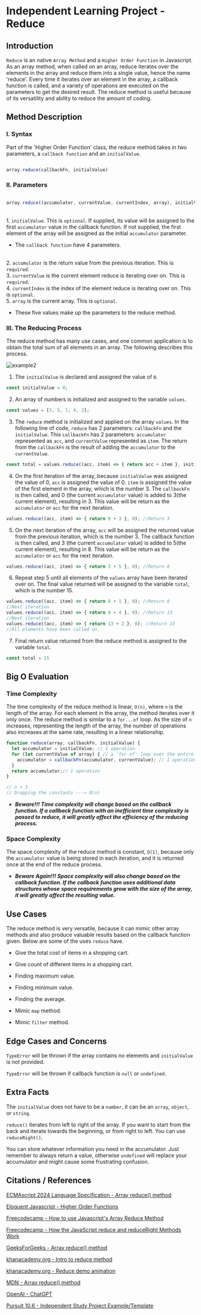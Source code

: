# Independent Learning Project - Reduce



## Introduction

`Reduce` is an native `Array Method` and a `Higher Order Function` in Javascript. As an array method, when called on an array, reduce iterates over the elements in the array and reduce them into a single value, hence the name 'reduce'.  Every time it iterates over an element in the array, a callback function is called, and a variety of operations are executed on the parameters to get the desired result.  The reduce method is useful because of its versatility and ability to reduce the amount of coding. 

## Method Description

### I. Syntax

Part of the 'Higher Order Function' class, the reduce method takes in two parameters, a `callback function` and an `initialValue`.

```js

array.reduce(callbackFn, initialValue)

```

### II. Parameters

```js

array.reduce((accumulator, currentValue, currentIndex, array), initialValue)

```
<br> 1. `initialValue`. This is `optional`.  If supplied, its value will be assigned to the first `accumulator` value in the callback function.  If not supplied, the first element of the array will be assigned as the initial `accumulator` parameter.

- The `callback function` have 4 parameters.

 <br> 2. `accumulator` is the return value from the previous iteration. This is `required`.
 <br> 3. `currentValue` is the current element reduce is iterating over on. This is `required`.
 <br> 4. `currentIndex` is the index of the element reduce is iterating over on. This is `optional`.
 <br> 5. `array` is the current array. This is `optional`.

- These five values make up the parameters to the reduce method.

### III. The Reducing Process

The reduce method has many use cases, and one common application is to obtain the total sum of all elements in an array.  The following describes this process.

![example2](https://blog.khanacademy.org/wp-content/uploads/engblog/lets-reduce/visualization.gif)

1. The `initialValue` is declared and assigned the value of `0`.

```js
const initialValue = 0;
```

2. An array of numbers is initialized and assigned to the variable `values`.

```js
const values = [3, 5, 1, 4, 2];
```
3. The `reduce` method is initialized and applied on the array `values`.  In the following line of code, `reduce` has 2 parameters: `callbackFn` and the `initialValue`.  This `callbackFn` has 2 parameters: `accumulator` represented as `acc`, and `currentValue` represented as `item`.  The return from the `callbackFn` is the result of adding the `accumulator` to the `currentValue`.

```js
const total = values.reduce((acc, item) => { return acc + item }, initialValue);
```

4. On the first iteration of the array, because `initialValue` was assigned the value of 0, `acc` is assigned the value of 0.  `item` is assigned the value of the first element in the array, which is the number 3.  The `callbackFn` is then called, and 0 (the current `accumulator` value) is added to 3(the current element), resulting in 3.  This value will be return as the `accumulator` or `acc` for the next iteration.

```js
values.reduce((acc, item) => { return 0 + 3 }, 0); //Return 3
```

5. On the next iteration of the array, `acc` will be assigned the returned value from the previous iteration, which is the number 3. The callback function is then called, and 3 (the current `accumulator` value) is added to 5(the current element), resulting in 8.  This value will be return as the `accumulator` or `acc` for the next iteration.

```js       
values.reduce((acc, item) => { return 3 + 5 }, 0); //Return 8
```

6. Repeat step 5 until all elements of the `values` array have been iterated over on.  The final value returned will be assigned to the variable `total`, which is the number 15.

```js       
values.reduce((acc, item) => { return 8 + 1 }, 0); //Return 9
//Next iteration
values.reduce((acc, item) => { return 9 + 4 }, 0); //Return 13
//Next iteration
values.reduce((acc, item) => { return 13 + 2 }, 0); //Return 15
//All elements have been called on. 
```

7. Final return value returned from the reduce method is assigned to the variable `total`.

```js
const total = 15
```

## Big O Evaluation

### Time Complexity

The time complexity of the reduce method is linear, `O(n)`, where `n` is the length of the array. For each element in the array, the method iterates over it only once. The reduce method is similar to a `for...of` loop. As the size of `n` increases, representing the length of the array, the number of operations also increases at the same rate, resulting in a linear relationship.

```js
function reduce(array, callbackFn, initialValue) {
  let accumulator = initialValue; // 1 operation
  for (let currentValue of array) { // a 'for of' loop over the entire length of the array --> n operations
    accumulator = callbackFn(accumulator, currentValue); // 1 operation
  }
  return accumulator;// 1 operation
}

// n + 3
// Dropping the constants ---> O(n)
```
- ***Beware!!! Time complexity will change based on the callback function. If a callback function with an inefficient time complexity is passed to reduce, it will greatly affect the efficiency of the reducing process.***

### Space Complexity

The space complexity of the reduce method is constant, `O(1)`, because only the `accumulator` value is being stored in each iteration, and it is returned once at the end of the reduce process.

- ***Beware Again!!! Space complexity will also change based on the callback function. If the callback function uses additional data structures whose space requirements grow with the size of the array, it will greatly affect the resulting value.***

## Use Cases

The reduce method is very versatile, because it can mimic other array methods and also produce valuable results based on the callback function given.  Below are some of the uses `reduce` have.

- Give the total cost of items in a shopping cart.

- Give count of different items in a shopping cart.

- Finding maximum value.

- Finding minimum value.

- Finding the average.

- Mimic `map` method.

- Mimic `filter` method.

## Edge Cases and Concerns

`TypeError` will be thrown if the array contains no elements and `initialValue` is not provided.

`TypeError` will be thrown if callback function is `null` or `undefined`.

## Extra Facts

The `initialValue` does not have to be a `number`, it can be an `array`, `object`, or `string`.  

`reduce()` iterates from left to right of the array.  If you want to start from the back and iterate towards the beginning, or from right to left.  You can use `reduceRight()`.

You can store whatever information you need in the accumulator. Just remember to always return a value, otherwise `undefined` will replace your accumulator and might cause some frustrating confusion.

## Citations / References

[ECMAscript 2024 Language Specification - Array reduce() method](https://tc39.es/ecma262/multipage/indexed-collections.html#sec-array.prototype.reduce)

[Eloquent Javascript - Higher Order Functions](https://eloquentjavascript.net/05_higher_order.html)

[Freecodecamp - How to use Javascript's Array Reduce Method](https://www.freecodecamp.org/news/how-to-use-javascript-array-reduce-method/)

[Freecodecamp - How the JavaScript reduce and reduceRight Methods Work](https://www.freecodecamp.org/news/how-reduce-reduceright-works-javascript/)

[GeeksForGeeks - Array reduce() method](https://www.geeksforgeeks.org/javascript-array-reduce-method/?ref=lbp)

[khanacademy.org - Intro to reduce method](https://blog.khanacademy.org/lets-reduce-a-gentle-introduction-to-javascripts-reduce-method/)

[khanacademy.org - Reduce demo animation](https://reduce.surge.sh/)

[MDN - Array reduce() method](https://developer.mozilla.org/en-US/docs/Web/JavaScript/Reference/Global_Objects/Array/reduce)

[OpenAI - ChatGPT](https://chat.openai.com/)

[Pursuit 10.6 - Independent Study Project Example/Template](https://github.com/10-6-pursuit/independent-study-project-example)